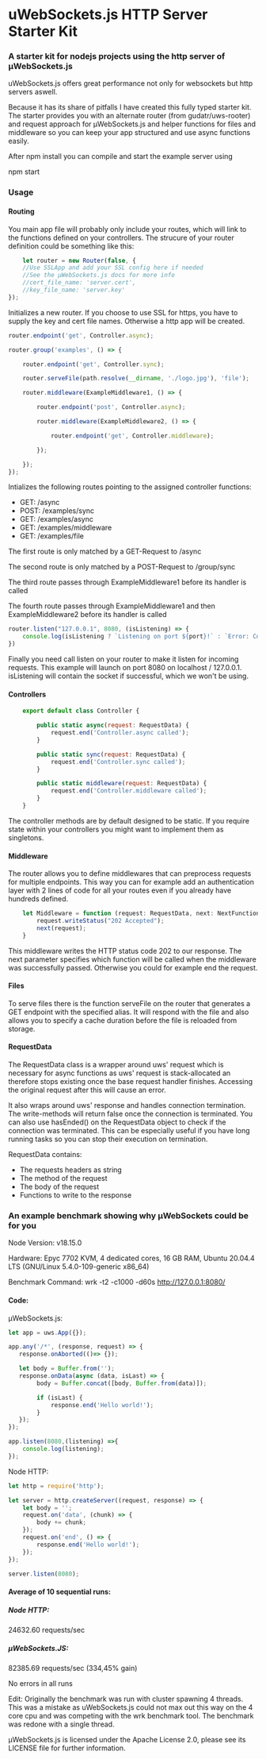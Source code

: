 # uWebSockets.js HTTP Server Starter Kit

### A starter kit for nodejs projects using the http server of µWebSockets.js

uWebSockets.js offers great performance not only for websockets but http servers aswell.

Because it has its share of pitfalls I have created this fully typed starter kit.
The starter provides you with an alternate router (from gudatr/uws-rooter) and request approach for µWebSockets.js and helper functions for files and middleware so you can keep your app structured and use async functions easily.

After npm install you can compile and start the example server using

npm start
    
### Usage

#### Routing

You main app file will probably only include your routes, which will link to the functions defined on your controllers.
The strucure of your router definition could be something like this:

```javascript
    let router = new Router(false, {
    //Use SSLApp and add your SSL config here if needed
    //See the μWebSockets.js docs for more info
    //cert_file_name: 'server.cert',
    //key_file_name: 'server.key'
});
```
Initializes a new router.
If you choose to use SSL for https, you have to supply the key and cert file names.
Otherwise a http app will be created.


```javascript
router.endpoint('get', Controller.async);

router.group('examples', () => {

    router.endpoint('get', Controller.sync);

    router.serveFile(path.resolve(__dirname, './logo.jpg'), 'file');

    router.middleware(ExampleMiddleware1, () => {

        router.endpoint('post', Controller.async);

        router.middleware(ExampleMiddleware2, () => {

            router.endpoint('get', Controller.middleware);

        });

    });
});
```
    
Intializes the following routes pointing to the assigned controller functions:

- GET: /async
- POST: /examples/sync
- GET: /examples/async
- GET: /examples/middleware
- GET: /examples/file


The first route is only matched by a GET-Request to /async

The second route is only matched by a POST-Request to /group/sync

The third route passes through ExampleMiddleware1 before its handler is called

The fourth route passes through ExampleMiddleware1 and then ExampleMiddleware2 before its handler is called



```javascript
router.listen("127.0.0.1", 8080, (isListening) => {
    console.log(isListening ? `Listening on port ${port}!` : `Error: Could not listen on port ${port}!`)
})
```

Finally you need call listen on your router to make it listen for incoming requests.
This example will launch on port 8080 on localhost / 127.0.0.1.
isListening will contain the socket if successful, which we won't be using.

#### Controllers

```javascript
    export default class Controller {

        public static async(request: RequestData) {
            request.end('Controller.async called');
        }

        public static sync(request: RequestData) {
            request.end('Controller.sync called');
        }

        public static middleware(request: RequestData) {
            request.end('Controller.middleware called');
        }
    }
```

The controller methods are by default designed to be static.
If you require state within your controllers you might want to implement them as singletons.

#### Middleware

The router allows you to define middlewares that can preprocess requests for multiple endpoints.
This way you can for example add an authentication layer with 2 lines of code for all your routes even if you already have hundreds defined.

```javascript
    let Middleware = function (request: RequestData, next: NextFunction): void {
        request.writeStatus("202 Accepted");
        next(request);
    }
```
    
This middleware writes the HTTP status code 202 to our response.
The next parameter specifies which function will be called when the middleware was successfully passed.
Otherwise you could for example end the request.

#### Files

To serve files there is the function serveFile on the router that generates a GET endpoint with the specified alias.
It will respond with the file and also allows you to specify a cache duration before the file is reloaded from storage.

#### RequestData

The RequestData class is a wrapper around uws' request which is necessary for async functions as uws' request is stack-allocated an therefore stops existing once the base request handler finishes. Accessing the original request after this will cause an error.

It also wraps around uws' response and handles connection termination. The write-methods will return false once the connection is
terminated. You can also use hasEnded() on the RequestData object to check if the connection was terminated. This can be especially useful if you have long running tasks so you can stop their execution on termination.

RequestData contains:

- The requests headers as string
- The method of the request
- The body of the request
- Functions to write to the response


### An example benchmark showing why µWebSockets could be for you

Node Version: v18.15.0

Hardware: Epyc 7702 KVM, 4 dedicated cores, 16 GB RAM, Ubuntu 20.04.4 LTS (GNU/Linux 5.4.0-109-generic x86_64)

Benchmark Command: wrk -t2 -c1000 -d60s http://127.0.0.1:8080/

#### Code:

µWebSockets.js:

```javascript
let app = uws.App({});

app.any('/*', (response, request) => {
   response.onAborted(()=> {});

   let body = Buffer.from('');
   response.onData(async (data, isLast) => {
        body = Buffer.concat([body, Buffer.from(data)]);

        if (isLast) {
            response.end('Hello world!');
        }
   });
});

app.listen(8080,(listening) =>{
    console.log(listening);
});
```

Node HTTP:

```javascript
let http = require('http');

let server = http.createServer((request, response) => {
    let body = '';
    request.on('data', (chunk) => {
        body += chunk;
    });
    request.on('end', () => {
        response.end('Hello world!');
    });
});

server.listen(8080);
```
        
#### Average of 10 sequential runs:

##### Node HTTP:
24632.60 requests/sec

##### µWebSockets.JS:
82385.69 requests/sec (334,45% gain)

No errors in all runs

Edit: Originally the benchmark was run with cluster spawning 4 threads.
This was a mistake as uWebSockets.js could not max out this way on the 4 core cpu and was competing with the wrk benchmark tool.
The benchmark was redone with a single thread.

µWebSockets.js is licensed under the Apache License 2.0, please see its LICENSE file for further information.
